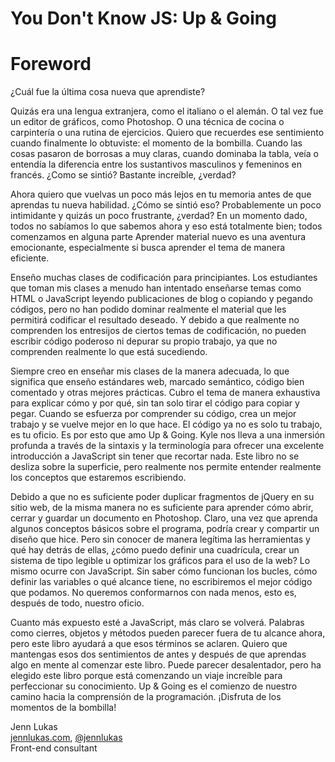 # You Don't Know JS: Up & Going
# Foreword

¿Cuál fue la última cosa nueva que aprendiste?

Quizás era una lengua extranjera, como el italiano o el alemán. O tal vez fue un editor de gráficos, como Photoshop. O una técnica de cocina o carpintería o una rutina de ejercicios. Quiero que recuerdes ese sentimiento cuando finalmente lo obtuviste: el momento de la bombilla. Cuando las cosas pasaron de borrosas a muy claras, cuando dominaba la tabla, veía o entendía la diferencia entre los sustantivos masculinos y femeninos en francés. ¿Como se sintió? Bastante increíble, ¿verdad?

Ahora quiero que vuelvas un poco más lejos en tu memoria antes de que aprendas tu nueva habilidad. ¿Cómo se sintió eso? Probablemente un poco intimidante y quizás un poco frustrante, ¿verdad? En un momento dado, todos no sabíamos lo que sabemos ahora y eso está totalmente bien; todos comenzamos en alguna parte Aprender material nuevo es una aventura emocionante, especialmente si busca aprender el tema de manera eficiente.

Enseño muchas clases de codificación para principiantes. Los estudiantes que toman mis clases a menudo han intentado enseñarse temas como HTML o JavaScript leyendo publicaciones de blog o copiando y pegando códigos, pero no han podido dominar realmente el material que les permitirá codificar el resultado deseado. Y debido a que realmente no comprenden los entresijos de ciertos temas de codificación, no pueden escribir código poderoso ni depurar su propio trabajo, ya que no comprenden realmente lo que está sucediendo.

Siempre creo en enseñar mis clases de la manera adecuada, lo que significa que enseño estándares web, marcado semántico, código bien comentado y otras mejores prácticas. Cubro el tema de manera exhaustiva para explicar cómo y por qué, sin tan solo tirar el código para copiar y pegar. Cuando se esfuerza por comprender su código, crea un mejor trabajo y se vuelve mejor en lo que hace. El código ya no es solo tu trabajo, es tu oficio. Es por esto que amo Up & Going. Kyle nos lleva a una inmersión profunda a través de la sintaxis y la terminología para ofrecer una excelente introducción a JavaScript sin tener que recortar nada. Este libro no se desliza sobre la superficie, pero realmente nos permite entender realmente los conceptos que estaremos escribiendo.

Debido a que no es suficiente poder duplicar fragmentos de jQuery en su sitio web, de la misma manera no es suficiente para aprender cómo abrir, cerrar y guardar un documento en Photoshop. Claro, una vez que aprenda algunos conceptos básicos sobre el programa, podría crear y compartir un diseño que hice. Pero sin conocer de manera legítima las herramientas y qué hay detrás de ellas, ¿cómo puedo definir una cuadrícula, crear un sistema de tipo legible u optimizar los gráficos para el uso de la web? Lo mismo ocurre con JavaScript. Sin saber cómo funcionan los bucles, cómo definir las variables o qué alcance tiene, no escribiremos el mejor código que podamos. No queremos conformarnos con nada menos, esto es, después de todo, nuestro oficio.

Cuanto más expuesto esté a JavaScript, más claro se volverá. Palabras como cierres, objetos y métodos pueden parecer fuera de tu alcance ahora, pero este libro ayudará a que esos términos se aclaren. Quiero que mantengas esos dos sentimientos de antes y después de que aprendas algo en mente al comenzar este libro. Puede parecer desalentador, pero ha elegido este libro porque está comenzando un viaje increíble para perfeccionar su conocimiento. Up & Going es el comienzo de nuestro camino hacia la comprensión de la programación. ¡Disfruta de los momentos de la bombilla!

Jenn Lukas<br>
[jennlukas.com](http://jennlukas.com/), [@jennlukas](https://twitter.com/jennlukas)<br>
Front-end consultant

